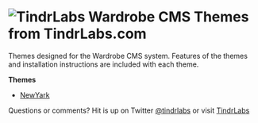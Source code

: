 ![TindrLabs](http://tindrlabs.com/img/logo.png)
Wardrobe CMS Themes from TindrLabs.com
===============

Themes designed for the Wardrobe CMS system. Features of the themes and installation instructions are included with each theme.

**Themes**

* [NewYark](https://github.com/beardedbrew/Wardrobe-Themes/wiki/Themes---NewYark)

Questions or comments? Hit is up on Twitter [@tindrlabs](https://twitter.com/tindrlabs) or visit [TindrLabs](http://TindrLabs.com)

